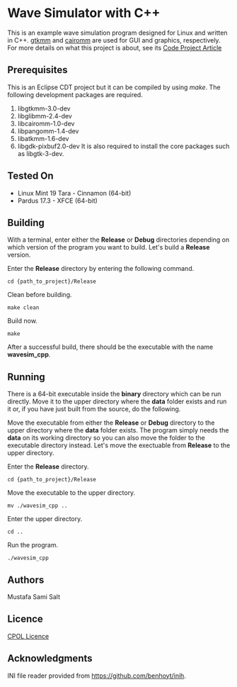 # Wave Simulator with C++
This is an example wave simulation program designed for Linux and written in C++. [gtkmm](https://www.gtkmm.org/) and [cairomm](https://www.cairographics.org/cairomm/) are used for GUI and graphics, respectively. For more details on what this project is about, see its [Code Project Article](https://www.codeproject.com/Articles/1259631/Wave-Simulator-with-Cplusplus)
## Prerequisites
This is an Eclipse CDT project but it can be compiled by using _make_. The following development packages are required.
1. libgtkmm-3.0-dev
3. libglibmm-2.4-dev
4. libcairomm-1.0-dev
5. libpangomm-1.4-dev
6. libatkmm-1.6-dev
7. libgdk-pixbuf2.0-dev
It is also required to install the core packages such as libgtk-3-dev.
## Tested On
- Linux Mint 19 Tara - Cinnamon (64-bit)
- Pardus 17.3 - XFCE (64-bit)
## Building
With a terminal, enter either the **Release** or **Debug** directories depending on which version of the program you want to build. Let's build a **Release** version.

Enter the **Release** directory by entering the following command.

```cd {path_to_project}/Release```

Clean before building.

```make clean```

Build now.

```make```

After a successful build, there should be the executable with the name **wavesim_cpp**.
## Running
There is a 64-bit executable inside the **binary** directory which can be run directly. Move it to the upper directory where the **data** folder exists and run it or, if you have just built from the source, do the following.

Move the executable from either the **Release** or **Debug** directory to the upper directory where the **data** folder exists. The program simply needs the **data** on its working directory so you can also move the folder to the executable directory instead. Let's move the exectuable from **Release** to the upper directory.

Enter the **Release** directory.

```cd {path_to_project}/Release```

Move the executable to the upper directory.

```mv ./wavesim_cpp ..```

Enter the upper directory.

```cd ..```

Run the program.

```./wavesim_cpp```
## Authors
Mustafa Sami Salt
## Licence
[CPOL Licence](https://www.codeproject.com/info/cpol10.aspx)
## Acknowledgments
INI file reader provided from https://github.com/benhoyt/inih.
